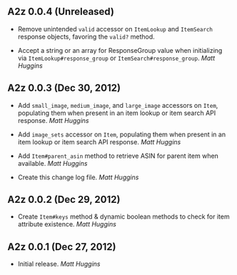 ## A2z 0.0.4 (Unreleased)

* Remove unintended `valid` accessor on `ItemLookup` and `ItemSearch` response
  objects, favoring the `valid?` method.

* Accept a string or an array for ResponseGroup value when initializing via
  `ItemLookup#response_group` or `ItemSearch#response_group`. *Matt Huggins*

## A2z 0.0.3 (Dec 30, 2012)

* Add `small_image`, `medium_image`, and `large_image` accessors on `Item`,
  populating them when present in an item lookup or item search API response.
  *Matt Huggins*

* Add `image_sets` accessor on `Item`, populating them when present in an item
  lookup or item search API response. *Matt Huggins*

* Add `Item#parent_asin` method to retrieve ASIN for parent item when
  available. *Matt Huggins*

* Create this change log file. *Matt Huggins*

## A2z 0.0.2 (Dec 29, 2012)

* Create `Item#keys` method & dynamic boolean methods to check for item
  attribute existence. *Matt Huggins*

## A2z 0.0.1 (Dec 27, 2012)

* Initial release. *Matt Huggins*
